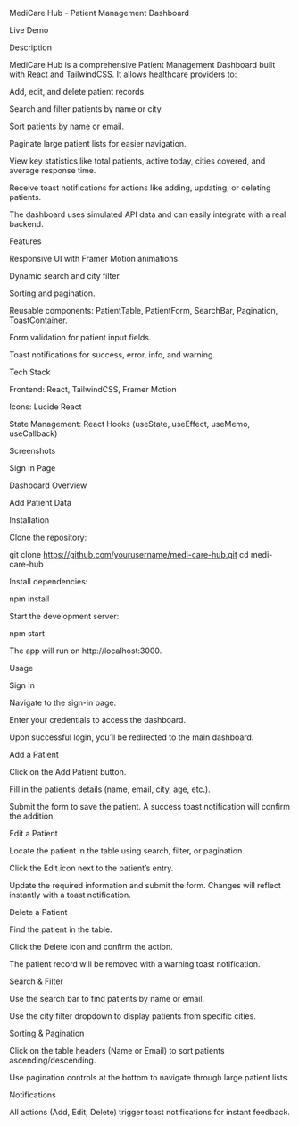 MediCare Hub - Patient Management Dashboard

Live Demo

Description

MediCare Hub is a comprehensive Patient Management Dashboard built with React and TailwindCSS. It allows healthcare providers to:

Add, edit, and delete patient records.

Search and filter patients by name or city.

Sort patients by name or email.

Paginate large patient lists for easier navigation.

View key statistics like total patients, active today, cities covered, and average response time.

Receive toast notifications for actions like adding, updating, or deleting patients.

The dashboard uses simulated API data and can easily integrate with a real backend.

Features

Responsive UI with Framer Motion animations.

Dynamic search and city filter.

Sorting and pagination.

Reusable components: PatientTable, PatientForm, SearchBar, Pagination, ToastContainer.

Form validation for patient input fields.

Toast notifications for success, error, info, and warning.

Tech Stack

Frontend: React, TailwindCSS, Framer Motion

Icons: Lucide React

State Management: React Hooks (useState, useEffect, useMemo, useCallback)

Screenshots

Sign In Page


Dashboard Overview


Add Patient Data


Installation

Clone the repository:

git clone https://github.com/yourusername/medi-care-hub.git
cd medi-care-hub


Install dependencies:

npm install


Start the development server:

npm start


The app will run on http://localhost:3000.

Usage

Sign In

Navigate to the sign-in page.

Enter your credentials to access the dashboard.

Upon successful login, you’ll be redirected to the main dashboard.

Add a Patient

Click on the Add Patient button.

Fill in the patient’s details (name, email, city, age, etc.).

Submit the form to save the patient. A success toast notification will confirm the addition.

Edit a Patient

Locate the patient in the table using search, filter, or pagination.

Click the Edit icon next to the patient’s entry.

Update the required information and submit the form. Changes will reflect instantly with a toast notification.

Delete a Patient

Find the patient in the table.

Click the Delete icon and confirm the action.

The patient record will be removed with a warning toast notification.

Search & Filter

Use the search bar to find patients by name or email.

Use the city filter dropdown to display patients from specific cities.

Sorting & Pagination

Click on the table headers (Name or Email) to sort patients ascending/descending.

Use pagination controls at the bottom to navigate through large patient lists.

Notifications

All actions (Add, Edit, Delete) trigger toast notifications for instant feedback.
